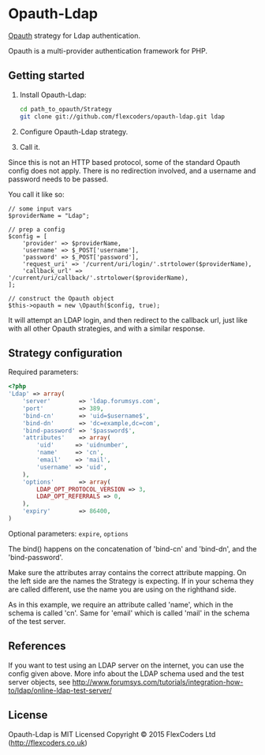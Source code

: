 Opauth-Ldap
=============
[Opauth][1] strategy for Ldap authentication.

Opauth is a multi-provider authentication framework for PHP.

Getting started
----------------
1. Install Opauth-Ldap:
   ```bash
   cd path_to_opauth/Strategy
   git clone git://github.com/flexcoders/opauth-ldap.git ldap
   ```

2. Configure Opauth-Ldap strategy.

3. Call it.

Since this is not an HTTP based protocol, some of the standard Opauth config does not apply. 
There is no redirection involved, and a username and password needs to be passed.

You call it like so:
````
// some input vars
$providerName = "Ldap";

// prep a config
$config = [
	'provider' => $providerName,
	'username' => $_POST['username'],
	'password' => $_POST['password'],
	'request_uri' => '/current/uri/login/'.strtolower($providerName),
	'callback_url' => '/current/uri/callback/'.strtolower($providerName),
];

// construct the Opauth object
$this->opauth = new \Opauth($config, true);
````

It will attempt an LDAP login, and then redirect to the callback url, just like with all other Opauth
strategies, and with a similar response.

Strategy configuration
----------------------

Required parameters:

```php
<?php
'Ldap' => array(
    'server'        => 'ldap.forumsys.com',
    'port'          => 389,
    'bind-cn'       => 'uid=$username$',
    'bind-dn'       => 'dc=example,dc=com',
    'bind-password' => '$password$',
    'attributes'    => array(
        'uid'      => 'uidnumber',
        'name'     => 'cn',
        'email'    => 'mail',
        'username' => 'uid',
    ),
    'options'       => array(
        LDAP_OPT_PROTOCOL_VERSION => 3,
        LDAP_OPT_REFERRALS => 0,
    ),
    'expiry'        => 86400,
)
```

Optional parameters:
`expire`, `options`

The bind() happens on the concatenation of 'bind-cn' and 'bind-dn', and the 'bind-password'.

Make sure the attributes array contains the correct attribute mapping. On the left side are
the names the Strategy is expecting. If in your schema they are called different, use the
name you are using on the righthand side.

As in this example, we require an attribute called 'name', which in the schema is called 'cn'.
Same for 'email' which is called 'mail' in the schema of the test server.

References
----------
If you want to test using an LDAP server on the internet, you can use the config
given above. More info about the LDAP schema used and the test server objects, see
http://www.forumsys.com/tutorials/integration-how-to/ldap/online-ldap-test-server/

License
---------
Opauth-Ldap is MIT Licensed
Copyright © 2015 FlexCoders Ltd (http://flexcoders.co.uk)

[1]: https://github.com/opauth/opauth
